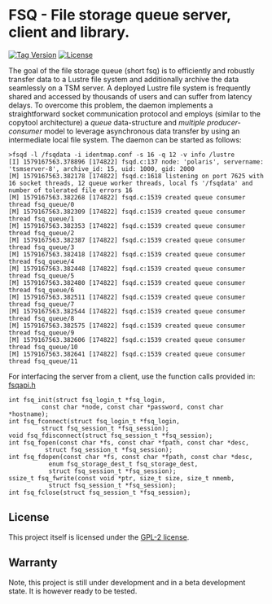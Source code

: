 FSQ - File storage queue server, client and library.
==============

[![Tag Version](https://img.shields.io/github/tag/tstibor/fsq.svg)](https://github.com/tstibor/fsq/tags)
[![License](http://img.shields.io/:license-gpl2-blue.svg)](http://www.gnu.org/licenses/gpl-2.0.html)

The goal of the file storage queue (short fsq) is to
efficiently and robustly transfer data to a Lustre file system and
additionally archive the data seamlessly on a TSM server.
A deployed Lustre file system is frequently shared and accessed by thousands of users and
can suffer from latency delays. To overcome this problem,
the daemon implements a straightforward socket communication protocol and employs
(similar to the copytool architecture) a *queue* data-structure and
*multiple producer-consumer* model to leverage asynchronous data transfer by using an intermediate
local file system. The daemon can be started as follows:
```
>fsqd -l /fsqdata -i identmap.conf -s 16 -q 12 -v info /lustre
[I] 1579167563.378896 [174822] fsqd.c:137 node: 'polaris', servername: 'tsmserver-8', archive_id: 15, uid: 1000, gid: 2000
[M] 1579167563.382178 [174822] fsqd.c:1618 listening on port 7625 with 16 socket threads, 12 queue worker threads, local fs '/fsqdata' and number of tolerated file errors 16
[M] 1579167563.382268 [174822] fsqd.c:1539 created queue consumer thread fsq_queue/0
[M] 1579167563.382309 [174822] fsqd.c:1539 created queue consumer thread fsq_queue/1
[M] 1579167563.382353 [174822] fsqd.c:1539 created queue consumer thread fsq_queue/2
[M] 1579167563.382387 [174822] fsqd.c:1539 created queue consumer thread fsq_queue/3
[M] 1579167563.382418 [174822] fsqd.c:1539 created queue consumer thread fsq_queue/4
[M] 1579167563.382448 [174822] fsqd.c:1539 created queue consumer thread fsq_queue/5
[M] 1579167563.382480 [174822] fsqd.c:1539 created queue consumer thread fsq_queue/6
[M] 1579167563.382511 [174822] fsqd.c:1539 created queue consumer thread fsq_queue/7
[M] 1579167563.382544 [174822] fsqd.c:1539 created queue consumer thread fsq_queue/8
[M] 1579167563.382575 [174822] fsqd.c:1539 created queue consumer thread fsq_queue/9
[M] 1579167563.382606 [174822] fsqd.c:1539 created queue consumer thread fsq_queue/10
[M] 1579167563.382641 [174822] fsqd.c:1539 created queue consumer thread fsq_queue/11
```

For interfacing the server from a client, use the function calls provided in: [fsqapi.h](http://github.com/tstibor/fsq/blob/master/src/lib/fsqapi.h)
```
int fsq_init(struct fsq_login_t *fsq_login,
	     const char *node, const char *password, const char *hostname);
int fsq_fconnect(struct fsq_login_t *fsq_login,
		 struct fsq_session_t *fsq_session);
void fsq_fdisconnect(struct fsq_session_t *fsq_session);
int fsq_fopen(const char *fs, const char *fpath, const char *desc,
	      struct fsq_session_t *fsq_session);
int fsq_fdopen(const char *fs, const char *fpath, const char *desc,
	       enum fsq_storage_dest_t fsq_storage_dest,
	       struct fsq_session_t *fsq_session);
ssize_t fsq_fwrite(const void *ptr, size_t size, size_t nmemb,
		   struct fsq_session_t *fsq_session);
int fsq_fclose(struct fsq_session_t *fsq_session);
```

## License
This project itself is licensed under the [GPL-2 license](http://www.gnu.org/licenses/old-licenses/gpl-2.0.en.html).

## Warranty
Note, this project is still under development and in a beta development state. It is however ready to be tested.
